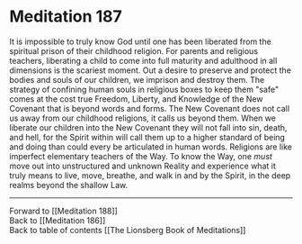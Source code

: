 # Meditation 187

It is impossible to truly know God until one has been liberated from the spiritual prison of their childhood religion. For parents and religious teachers, liberating a child to come into full maturity and adulthood in all dimensions is the scariest moment. Out a desire to preserve and protect the bodies and souls of our children, we imprison and destroy them. The strategy of confining human souls in religious boxes to keep them "safe" comes at the cost true Freedom, Liberty, and Knowledge of the New Covenant that is beyond words and forms. The New Covenant does not call us away from our childhood religions, it calls us beyond them. When we liberate our children into the New Covenant they will not fall into sin, death, and hell, for the Spirit within will call them up to a higher standard of being and doing than could every be articulated in human words. Religions are like imperfect elementary teachers of the Way. To know the Way, one *must* move out into unstructured and unknown Reality and experience what it truly means to live, move, breathe, and walk in and by the Spirit, in the deep realms beyond the shallow Law. 

___

Forward to [[Meditation 188]]  
Back to [[Meditation 186]]  
Back to table of contents [[The Lionsberg Book of Meditations]]  